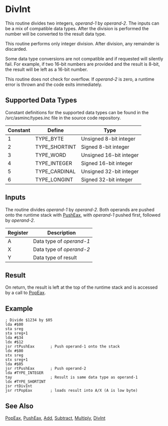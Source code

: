 # DivInt

This routine divides two integers, *operand-1* by *operand-2*.
The inputs can be a mix of compatible data
types. After the division is performed the number will be converted to
the result data type.

This routine performs only integer division. After division, any
remainder is discarded.

Some data type conversions are not compatible and if requested will
silently fail. For example, if two 16-bit numbers are provided and
the result is 8-bit, the result will be left as a 16-bit number.

This routine does not check for overflow. If *operand-2* is zero,
a runtime error is thrown and the code exits immediately.

## Supported Data Types

Constant definitions for the supported data types can be found in the
/src/asminc/types.inc file in the source code repository.

|Constant|Define       |Type                   |
|--------|-------------|-----------------------|
|1       |TYPE_BYTE    |Unsigned 8-bit integer |
|2       |TYPE_SHORTINT|Signed 8-bit integer   |
|3       |TYPE_WORD    |Unsigned 16-bit integer|
|4       |TYPE_INTEGER |Signed 16-bit integer  |
|5       |TYPE_CARDINAL|Unsigned 32-bit integer|
|6       |TYPE_LONGINT |Signed 32-bit integer  |

## Inputs

The routine divides *operand-1* by *operand-2*.
Both operands are pushed onto the runtime stack with [PushEax](/runtime/pusheax),
with *operand-1* pushed first, followed by *operand-2*.

|Register|Description             |
|--------|------------------------|
|A       |Data type of *operand-1*|
|X       |Data type of *operand-2*|
|Y       |Data type of result     |

## Result

On return, the result is left at the top of the runtime stack and is accessed by
a call to [PopEax](/runtime/popeax).

## Example

```
; Divide $1234 by $05
lda #$00
sta sreg
sta sreg+1
lda #$34
ldx #$12
jsr rtPushEax       ; Push operand-1 onto the stack
ldx #$00
stx sreg
stx sreg+1
lda #$05
jsr rtPushEax       ; Push operand-2
lda #TYPE_INTEGER
tay                 ; Result is same data type as operand-1
ldx #TYPE_SHORTINT
jsr rtDivInt
jsr rtPopEax        ; loads result into A/X (A is low byte)
```

## See Also

[PopEax](/runtime/popeax), [PushEax](/runtime/pusheax),
[Add](/runtime/add), [Subtract](/runtime/subtract),
[Multiply](/runtime/multiply), [DivInt](/runtime/divint)
